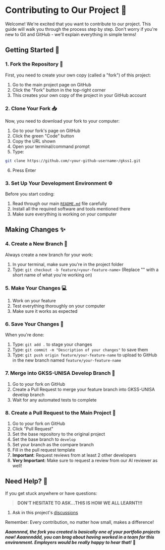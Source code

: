 # Contributing to Our Project 🚀

Welcome! We're excited that you want to contribute to our project. This guide will walk you through the process step by step. Don't worry if you're new to Git and GitHub - we'll explain everything in simple terms!

## Getting Started 🎯

### 1. Fork the Repository 🍴

First, you need to create your own copy (called a "fork") of this project:

1. Go to the main project page on GitHub
2. Click the "Fork" button in the top-right corner
3. This creates your own copy of the project in your GitHub account

### 2. Clone Your Fork 📥

Now, you need to download your fork to your computer:

1. Go to your fork's page on GitHub
2. Click the green "Code" button
3. Copy the URL shown
4. Open your terminal/command prompt
5. Type:

```bash
git clone https://github.com/<your-github-username>/gkss1.git
```

6. Press Enter

### 3. Set Up Your Development Environment ⚙️

Before you start coding:

1. Read through our main [`README.md`](./README.md) file carefully
2. Install all the required software and tools mentioned there
3. Make sure everything is working on your computer

## Making Changes ✨

### 4. Create a New Branch 🌿

Always create a new branch for your work:

1. In your terminal, make sure you're in the project folder
2. Type: `git checkout -b feature/<your-feature-name>`
   (Replace "<your-feature-name>" with a short name of what you're working on)

### 5. Make Your Changes 💻

1. Work on your feature
2. Test everything thoroughly on your computer
3. Make sure it works as expected

### 6. Save Your Changes 💾

When you're done:

1. Type: `git add .` to stage your changes
2. Type: `git commit -m "Description of your changes"` to save them
3. Type: `git push origin feature/your-feature-name` to upload to GitHub in the new branch named `feature/your-feature-name`

### 7. Merge into GKSS-UNISA Develop Branch 🔄

1. Go to your fork on GitHub
2. Create a Pull Request to merge your feature branch into GKSS-UNISA develop branch
3. Wait for any automated tests to complete

### 8. Create a Pull Request to the Main Project 🎉

1. Go to your fork on GitHub
2. Click "Pull Request"
3. Set the base repository to the original project
4. Set the base branch to `develop`
5. Set your branch as the compare branch
6. Fill in the pull request template
7. **Important**: Request reviews from at least 2 other developers
8. **Very Important**: Make sure to request a review from our AI reviewer as well!

## Need Help? 🤝

If you get stuck anywhere or have questions:

> **DON'T HESITATE TO ASK...THIS IS HOW WE ALL LEARNT!!!**

1. Ask in this project's [discussions](https://github.com/GKSS-UNISA/gkss1/discussions)

Remember: Every contribution, no matter how small, makes a difference!

**_Aaannnnd, the fork you created is basically one of your portfolio projects now! Aaannnddd, you can brag about having worked in a team for this environment. Employers would be really happy to hear that!_** 🌟
